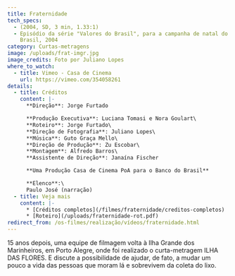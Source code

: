 ```yaml
---
title: Fraternidade
tech_specs:
  - (2004, SD, 3 min, 1.33:1)
  - Episódio da série "Valores do Brasil", para a campanha de natal do Banco do
    Brasil, 2004
category: Curtas-metragens
image: /uploads/frat-imgr.jpg
image_credits: Foto por Juliano Lopes
where_to_watch:
  - title: Vimeo - Casa de Cinema
    url: https://vimeo.com/354058261
details:
  - title: Créditos
    content: |-
      **Direção**: Jorge Furtado

      **Produção Executiva**: Luciana Tomasi e Nora Goulart\
      **Roteiro**: Jorge Furtado\
      **Direção de Fotografia**: Juliano Lopes\
      **Música**: Guto Graça Mello\
      **Direção de Produção**: Zu Escobar\
      **Montagem**: Alfredo Barros\
      **Assistente de Direção**: Janaína Fischer

      **Uma Produção Casa de Cinema PoA para o Banco do Brasil**

      **Elenco**:\
      Paulo José (narração)
  - title: Veja mais
    content: |-
      * [Créditos completos](/filmes/fraternidade/creditos-completos)
      * [R﻿oteiro](/uploads/fraternidade-rot.pdf)
redirect_from: /os-filmes/realização/vídeos/fraternidade.html
---
```

15 anos depois, uma equipe de filmagem volta à Ilha Grande dos Marinheiros, em Porto Alegre, onde foi realizado o curta-metragem ILHA DAS FLORES. E discute a possibilidade de ajudar, de fato, a mudar um pouco a vida das pessoas que moram lá e sobrevivem da coleta do lixo.
